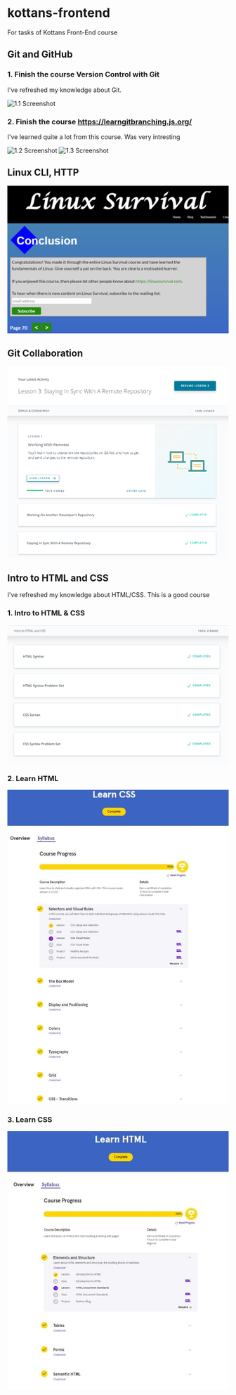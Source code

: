 # kottans-frontend

For tasks of Kottans Front-End course

## Git and GitHub

### 1. Finish the course Version Control with Git
I've refreshed my knowledge about Git.

![1.1 Screenshot](https://github.com/SamVal007/kottans-frontend/blob/main/Git%20and%20GitHub/Git.png)

### 2. Finish the course https://learngitbranching.js.org/

I've learned quite a lot from this course. Was very intresting

![1.2 Screenshot](https://github.com/SamVal007/kottans-frontend/blob/main/Git%20and%20GitHub/learngitbranching___%201.jpg)
![1.3 Screenshot](https://github.com/SamVal007/kottans-frontend/blob/main/Git%20and%20GitHub/learngitbranching___%202.jpg)

## Linux CLI, HTTP

![2.1 Screenshot](https://github.com/SamVal007/kottans-frontend/blob/main/Linux/Linux.png)

## Git Collaboration

![3.1 Screenshot](https://github.com/SamVal007/kottans-frontend/blob/main/task_git_collaboration/git_collaboration.png)

## Intro to HTML and CSS
I've refreshed my knowledge about HTML/CSS. This is a good course

### 1. Intro to HTML & CSS

![4.1 Screenshot](https://github.com/SamVal007/kottans-frontend/blob/main/html_css/HTML___Intro.jpg)

### 2. Learn HTML

![4.2 Screenshot](https://github.com/SamVal007/kottans-frontend/blob/main/html_css/Learn__CSS.jpg)

### 3. Learn CSS

![4.3 Screenshot](https://github.com/SamVal007/kottans-frontend/blob/main/html_css/Learn__HTML.jpg)
